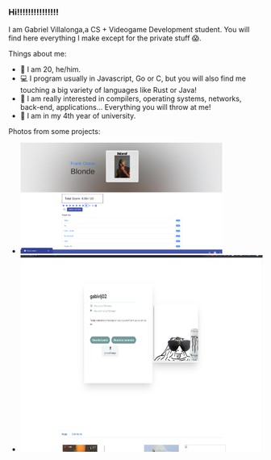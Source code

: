 ### Hi!!!!!!!!!!!!!!!

<!--
**gabivlj/gabivlj** is a ✨ _special_ ✨ repository because its `README.md` (this file) appears on your GitHub profile.

Here are some ideas to get you started:

- 🔭 I’m currently working on ...
- 🌱 I’m currently learning ...
- 👯 I’m looking to collaborate on ...
- 🤔 I’m looking for help with ...
- 💬 Ask me about ...
- 📫 How to reach me: ...
- 😄 Pronouns: ...
- ⚡ Fun fact: ...
-->

I am Gabriel Villalonga,a CS + Videogame Development student. You will find here everything I make except for the private stuff 😱.

Things about me:
- 👋 I am 20, he/him.
- 💻 I program usually in Javascript, Go or C, but you will also find me touching a big variety of languages like Rust or Java!
- 📲 I am really interested in compilers, operating systems, networks, back-end, applications... Everything you will throw at me!
- 📐 I am in my 4th year of university.



Photos from some projects:
- <img src="https://raw.githubusercontent.com/gabivlj/gabivlj/master/1.png" alt="" width="400" height="220" />
- <img src="https://raw.githubusercontent.com/gabivlj/gabivlj/master/chat-it.png" alt="" width="600" height="390" />


